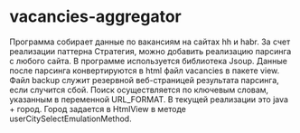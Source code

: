 # vacancies-aggregator
Программа собирает данные по вакансиям на сайтах hh и habr. 
За счет реализации паттерна Стратегия, можно добавить реализацию парсинга с любого сайта. 
В программе используется библиотека Jsoup. Данные после парсинга конвертируются в html файл vacancies в пакете view. 
Файл backup служит резервной веб-страницей результата парсинга, если случится сбой.
Поиск осуществляется по ключевым словам, указанным в переменной URL_FORMAT. В текущей реализации  это java + город. 
Город задается в HtmlView в методе userCitySelectEmulationMethod.
